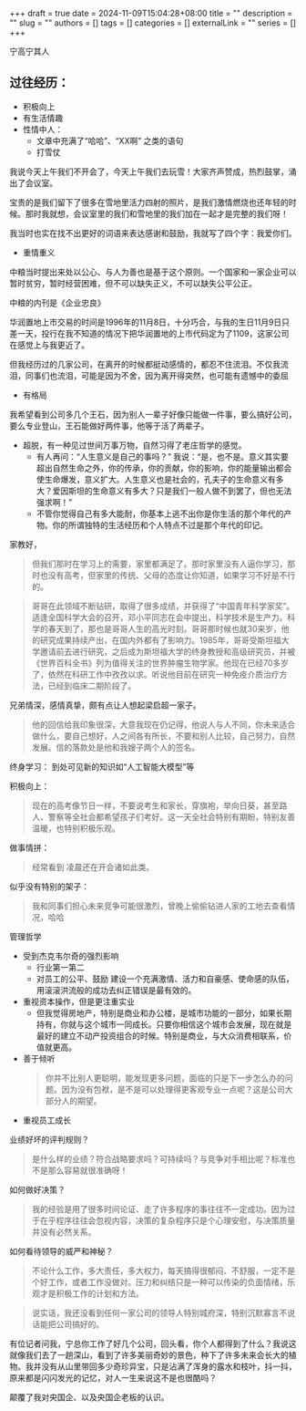 +++
draft = true
date = 2024-11-09T15:04:28+08:00
title = ""
description = ""
slug = ""
authors = []
tags = []
categories = []
externalLink = ""
series = []
+++



宁高宁其人

过往经历：
-

- 积极向上
- 有生活情趣
- 性情中人：
  - 文章中充满了“哈哈”、“XX啊” 之类的语句
  - 打雪仗

我说今天上午我们不开会了，今天上午我们去玩雪！大家齐声赞成，热烈鼓掌，涌出了会议室。

宝贵的是我们留下了很多在雪地里活力四射的照片，是我们激情燃烧也还年轻的时候。那时我就想，会议室里的我们和雪地里的我们加在一起才是完整的我们呀！

我当时也实在找不出更好的词语来表达感谢和鼓励，我就写了四个字：我爱你们。


  - 重情重义

中粮当时提出来处以公心、与人为善也是基于这个原则。一个国家和一家企业可以暂时贫穷，暂时经营困难，但不可以缺失正义，不可以缺失公平公正。

中粮的内刊是《企业忠良》

华润置地上市交易的时间是1996年的11月8日，十分巧合，与我的生日11月9日只差一天，投行在我不知道的情况下把华润置地的上市代码定为了1109，这家公司在感觉上与我更近了。

但我经历过的几家公司，在离开的时候都挺动感情的，都忍不住流泪。不仅我流泪，同事们也流泪，可能是因为不舍，因为离开得突然，也可能有遗憾中的委屈


- 有格局

我希望看到公司多几个王石，因为别人一辈子好像只能做一件事，要么搞好公司，要么专业登山，王石能做好两件事，他等于活了两辈子。

- 超脱，有一种见过世间万事万物，自然习得了老庄哲学的感觉。
  - 有人再问：“人生意义是自己的事吗？” 我说：“是，也不是。意义其实要超出自然生命之外，你的传承，你的贡献，你的影响，你的能量输出都会使生命爆发，意义扩大。人生意义也是社会的，孔夫子的生命意义有多大？爱因斯坦的生命意义有多大？只是我们一般人做不到罢了，但也无法强求啊！”
  - 不管你觉得自己有多大能耐，你基本上逃不出你是你生活的那个年代的产物。你的所谓独特的生活经历和个人特点不过是那个年代的印记。

家教好，

> 但我们那时在学习上的需要，家里都满足了。那时家里没有人逼你学习，那时也没有高考，但家里的传统、父母的态度让你知道，如果学习不好是不行的。

> 哥哥在此领域不断钻研，取得了很多成绩，并获得了“中国青年科学家奖”。适逢全国科学大会的召开，邓小平同志在会中提出，科学技术是生产力。科学的春天到了，那也是哥哥人生的高光时刻。哥哥那时候也就30来岁，他的研究成果持续产出，在国内外都有了影响力。1985年，哥哥受斯坦福大学邀请前去进行研究，之后成为斯坦福大学的终身教授和高级研究员，并被《世界百科全书》列为值得关注的世界肿瘤生物学家。他现在已经70多岁了，依然在科研工作中孜孜以求。听说他目前在研究一种免疫介质治疗方法，已经到临床二期阶段了。

兄弟情深，感情真挚，颇有点让人想起梁启超一家子。
> 他的回信给我印象很深，大意我现在仍记得，他说人与人不同，你未来适合做什么，要自己想好，人之间各有所长，不要和别人比较，自己努力，自然发展。信的落款处是他和我嫂子两个人的签名。

终身学习： 到处可见新的知识如“人工智能大模型”等

积极向上：
> 现在的高考像节日一样，不要说考生和家长，穿旗袍，举向日葵，甚至路人、警察等全社会都希望孩子们考好。这一天全社会特别有期盼，特别友善温暖，也特别积极乐观。

做事情拼：
> 经常看到 凌晨还在开会诸如此类。

似乎没有特别的架子：

> 我和同事们担心未来竞争可能很激烈，曾晚上偷偷钻进人家的工地去查看情况，哈哈


管理哲学
- 受到杰克韦尔奇的强烈影响
  - 行业第一第二
  - 对员工的公平、鼓励
建设一个充满激情、活力和自豪感、使命感的队伍，用滚滚洪流般的成功去纠正错误是最有效的。
- 重视资本操作，但是更注重实业
  - 但我觉得房地产，特别是商业和办公楼，是城市功能的一部分，如果长期持有，你就与这个城市一同成长。只要你相信这个城市会发展，现在就是最好的建立不动产投资组合的时候。特别是商业，与大众消费相联系，价值就更高。
- 善于倾听
  > 你并不比别人更聪明，能发现更多问题，面临的只是下一步怎么办的问题。因为没有包袱，是不是可以处理得更客观专业一点呢？这是公司大部分人的期望。
- 重视员工成长


业绩好坏的评判规则？

> 是什么样的业绩？符合战略要求吗？可持续吗？与竞争对手相比呢？标准也不是那么容易就很准确呀！

如何做好决策？

> 我的经验是用了很多时间论证、走了许多程序的事往往不一定成功。因为过于在乎程序往往会忽视内容，决策的复杂程序只是个心理安慰，与决策质量并没有必然关系。

如何看待领导的威严和神秘？

> 不论什么工作，多大责任，多大权力，每天搞得很郁闷、不舒服，一定不是个好工作，或者工作没做对。压力和纠结只是一种可以传染的负面情绪，乐观才是积极工作的计划和方法。

> 说实话，我还没看到任何一家公司的领导人特别城府深，特别沉默寡言不说话能把公司搞好的。


有位记者问我，宁总你工作了好几个公司，回头看，你个人都得到了什么？我说这就像我们去了一趟深山，看到了许多美丽奇妙的景色，种下了许多未来会长大的植物。我并没有从山里带回多少奇珍异宝，只是沾满了浑身的露水和枝叶，抖一抖，原来都是闪闪发光的记忆，对人一生来说这不是也很酷吗？


颠覆了我对央国企、以及央国企老板的认识。